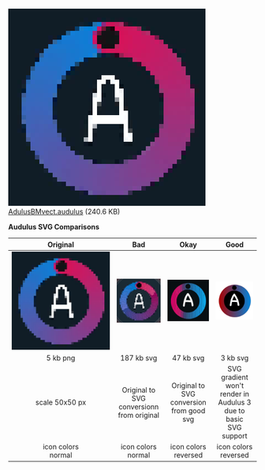 ![image\|600x450](png/AudulusBMvect.png)<br>
<a class="attachment" href="PatchIcons/AudulusBMvect.audulus">AdulusBMvect.audulus</a> (240.6 KB)

**Audulus SVG Comparisons**

| Original | Bad | Okay | Good |
| :---: | :---: | :---: | :---: |
| ![image\|50x50](png/AudulusPixilated.png)  | ![AudulusBM3\|50x50](icons/AudulusBM3.svg) | ![AudulusVect2\|50x50](icons/AudulusVect2.svg) | ![AudulusVect\|50x50](icons/AudulusVect.svg) |
| 5 kb png | 187 kb svg | 47 kb svg | 3 kb svg |
| scale 50x50 px | Original to SVG<br>conversionn<br>from original | Original to SVG<br>conversion <br>from good svg | SVG gradient<br> won't render in <br>Audulus 3<br> due to basic<br>SVG support |
| icon colors<br>normal | icon colors<br>normal | icon colors<br>reversed | icon colors<br>reversed |
